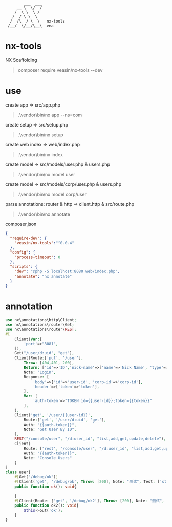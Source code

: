 ```
        ___  ___
     __ \  \/  /
    /  \ \  \ /
   /  / \ \  \
  /  /\  / \  \   nx-tools
 /__/  \/__/\__\  vea
```

# nx-tools

NX Scaffolding

> composer require veasin/nx-tools --dev

# use

create app => src/app.php
> .\vendor\bin\nx app --ns=com

create setup => src/setup.php
> .\vendor\bin\nx setup

create web index => web/index.php
> .\vendor\bin\nx index
 
create model => src/models/user.php & users.php
> .\vendor\bin\nx model user

create model => src/models/corp/user.php & users.php
> .\vendor\bin\nx model corp/user

parse annotations: router & http => client.http & src/route.php
> .\vendor\bin\nx annotate

composer.json
```json
{
  "require-dev": {
    "veasin/nx-tools":"^0.0.4"
  },
  "config": {
    "process-timeout": 0
  },
  "scripts": {
    "dev": "@php -S localhost:8080 web/index.php",
    "annotate": "nx annotate"
  }
}
```

# annotation

```php
use nx\annotations\http\Client;
use nx\annotations\router\Get;
use nx\annotations\router\REST;
#[
    Client(Var:[
        'port'=>"8081",
    ]),
    Get("/user/d:uid", "get"),
    Client(Route:['put', '/user'],
        Throw: [404,401, 200],
        Return: ['id'=>'ID','nick-name'=>['name'=>'Nick Name', 'type'=>'string'],'email'=>'EMail'],
        Note: "Login",
        Response: [
            'body'=>['id'=>'user-id', 'corp-id'=>'corp-id'],
            'header'=>['token'=>'token'],
        ],
        Var: [
            'auth-token'=>"TOKEN id={{user-id}};token={{token}}"
        ],
    ),
    Client('get', '/user/{{user-id}}',
        Route:['get', '/user/d:uid', 'get'],
        Auth: "{{auth-token}}",
        Note: "Get User By ID",
    ),
    REST("/console/user", "/d:user_id", "list,add,get,update,delete"),
    Client(
        Route: ['rest', "/console/user", "/d:user_id", "list,add,get,update,delete"],
        Auth: "{{auth-token}}",
        Note: "Console Users"
    )
]
class user{
   	#[Get("/debug/ok")]
   	#[Client('get', '/debug/ok', Throw: [200], Note: "测试", Test: ['status'=>[200=>'OK']])]
	public function ok(): void{
	
	}
	#[Client(Route: ['get', '/debug/ok2'], Throw: [200], Note: "测试", Test: ['status'=>[200=>'OK']])]
	public function ok2(): void{
	    $this->out('ok');
	}
}


```
